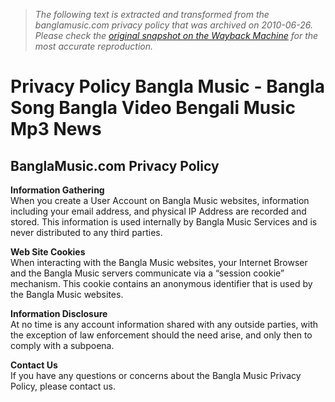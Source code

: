 > *The following text is extracted and transformed from the banglamusic.com privacy policy that was archived on 2010-06-26. Please check the [original snapshot on the Wayback Machine](https://web.archive.org/web/20100626080609id_/http%3A//banglamusic.com/legal/privacy) for the most accurate reproduction.*

# Privacy Policy Bangla Music - Bangla Song Bangla Video Bengali Music Mp3 News

## **BanglaMusic.com Privacy Policy**

**Information Gathering**  
When you create a User Account on Bangla Music websites, information including your email address, and physical IP Address are recorded and stored. This information is used internally by Bangla Music Services and is never distributed to any third parties.

**Web Site Cookies**  
When interacting with the Bangla Music websites, your Internet Browser and the Bangla Music servers communicate via a “session cookie” mechanism. This cookie contains an anonymous identifier that is used by the Bangla Music websites.

**Information Disclosure**  
At no time is any account information shared with any outside parties, with the exception of law enforcement should the need arise, and only then to comply with a subpoena.

**Contact Us**  
If you have any questions or concerns about the Bangla Music Privacy Policy, please contact us.
